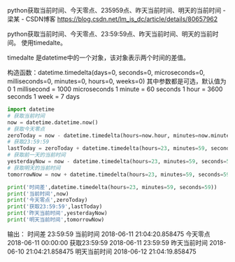 python获取当前时间、今天零点、235959点、昨天当前时间、明天的当前时间 - 梁某 - CSDN博客 https://blog.csdn.net/lm_is_dc/article/details/80657962

python获取当前时间、今天零点、23:59:59点、昨天当前时间、明天的当前时间。
使用timedalte。

timedalte 是datetime中的一个对象，该对象表示两个时间的差值。

构造函数：datetime.timedelta(days=0, seconds=0, microseconds=0, milliseconds=0, minutes=0, hours=0, weeks=0) 
其中参数都是可选，默认值为0 
1 millisecond = 1000 microseconds 
1 minute = 60 seconds 
1 hour = 3600 seconds 
1 week = 7 days

```py
import datetime
# 获取当前时间
now = datetime.datetime.now()
# 获取今天零点
zeroToday = now - datetime.timedelta(hours=now.hour, minutes=now.minute, seconds=now.second,microseconds=now.microsecond)
# 获取23:59:59
lastToday = zeroToday + datetime.timedelta(hours=23, minutes=59, seconds=59)
# 获取前一天的当前时间
yesterdayNow = now - datetime.timedelta(hours=23, minutes=59, seconds=59)
# 获取明天的当前时间
tomorrowNow = now + datetime.timedelta(hours=23, minutes=59, seconds=59)

print('时间差',datetime.timedelta(hours=23, minutes=59, seconds=59))
print('当前时间',now)
print('今天零点',zeroToday)
print('获取23:59:59',lastToday)
print('昨天当前时间',yesterdayNow)
print('明天当前时间',tomorrowNow)
```
输出：
时间差 23:59:59
当前时间 2018-06-11 21:04:20.858475
今天零点 2018-06-11 00:00:00
获取23:59:59 2018-06-11 23:59:59
昨天当前时间 2018-06-10 21:04:21.858475
明天当前时间 2018-06-12 21:04:19.858475
